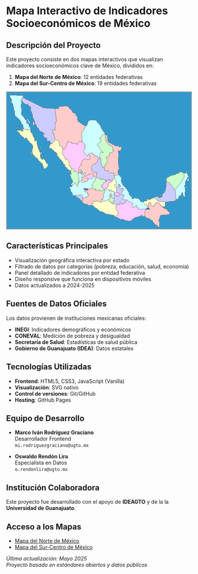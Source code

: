 # Mapa Interactivo de Indicadores Socioeconómicos de México

## Descripción del Proyecto

Este proyecto consiste en dos mapas interactivos que visualizan indicadores socioeconómicos clave de México, divididos en:

1. **Mapa del Norte de México**: 12 entidades federativas
2. **Mapa del Sur-Centro de México**: 19 entidades federativas

![](assets/app_screencast.gif) 

## Características Principales

- Visualización geográfica interactiva por estado
- Filtrado de datos por categorías (pobreza, educación, salud, economía)
- Panel detallado de indicadores por entidad federativa
- Diseño responsive que funciona en dispositivos móviles
- Datos actualizados a 2024-2025

## Fuentes de Datos Oficiales

Los datos provienen de instituciones mexicanas oficiales:

- **INEGI**: Indicadores demográficos y económicos
- **CONEVAL**: Medición de pobreza y desigualdad
- **Secretaría de Salud**: Estadísticas de salud pública
- **Gobierno de Guanajuato (IDEA)**: Datos estatales

## Tecnologías Utilizadas

- **Frontend**: HTML5, CSS3, JavaScript (Vanilla)
- **Visualización**: SVG nativo
- **Control de versiones**: Git/GitHub
- **Hosting**: GitHub Pages

## Equipo de Desarrollo

- **Marco Iván Rodríguez Graciano**  
  Desarrollador Frontend  
  `mi.rodriguezgraciano@ugto.mx`

- **Oswaldo Rendón Lira**  
  Especialista en Datos  
  `o.rendonlira@ugto.mx`

## Institución Colaboradora

Este proyecto fue desarrollado con el apoyo de **IDEAGTO** y de la la **Universidad de Guanajuato**.

## Acceso a los Mapas

- [Mapa del Norte de México](https://marcograciano69.github.io/Mapa-Mexico-Parte-2/)
- [Mapa del Sur-Centro de México](https://marcograciano69.github.io/Mapa-Mexico-Parte-1/)



*Última actualización: Mayo 2025*  
*Proyecto basado en estándares abiertos y datos públicos*
